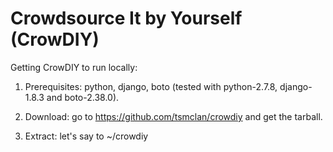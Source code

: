 # Crowdsource It by Yourself (CrowDIY)

Getting CrowDIY to run locally:

1. Prerequisites: python, django, boto (tested with python-2.7.8,
django-1.8.3 and boto-2.38.0).

2. Download: go to https://github.com/tsmclan/crowdiy and get the
tarball.

3. Extract: let's say to ~/crowdiy
